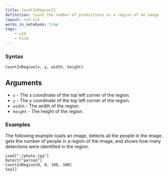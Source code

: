 ```yaml
---
title: CountInRegion[]
definition: Count the number of predictions in a region of an image
layout: std.njk
works_in_notebook: true
tags:
    - std
    - Find
---
```


### Syntax

```
CountInRegion[x, y, width, height]
```

## Arguments

- `x` - The x coordinate of the top left corner of the region.
- `y` - The y coordinate of the top left corner of the region.
- `width` - The width of the region.
- `height` - The height of the region.

### Examples

The following example loads an image, detects all the people in the image, gets the number of people in a region of the image, and shows how many detections were identified in the region.

```
Load["./photo.jpg"]
Detect["person"]
CountInRegion[0, 0, 100, 100]
Say[]
```
